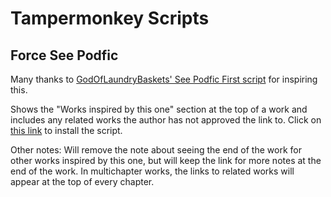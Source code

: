 # Tampermonkey Scripts

## Force See Podfic

Many thanks to [GodOfLaundryBaskets' See Podfic First script](https://github.com/godoflaundry/fandom-scripts/tree/master/tapermonkey) for inspiring this.

Shows the "Works inspired by this one" section at the top of a work and includes any related works the author has not approved the link to. Click on [this link](https://github.com/sunkitten-shash/fandom-scripts/raw/main/tampermonkey/force-see-podfic.pub.user.js) to install the script.

Other notes: Will remove the note about seeing the end of the work for other works inspired by this one, but will keep the link for more notes at the end of the work. In multichapter works, the links to related works will appear at the top of every chapter.
